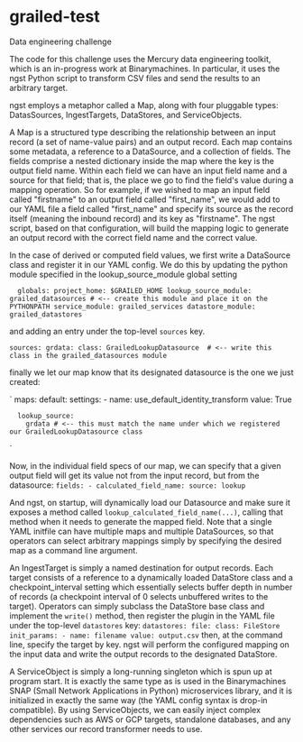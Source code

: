 # grailed-test
Data engineering challenge

The code for this challenge uses the Mercury data engineering toolkit, which is an in-progress work at Binarymachines. In particular,
it uses the ngst Python script to transform CSV files and send the results to an arbitrary target.


ngst employs a metaphor called a Map, along with four pluggable types: DatasSources, IngestTargets, DataStores, and ServiceObjects.

A Map is a structured type describing the relationship between an input record (a set of name-value pairs) and an output record.
Each map contains some metadata, a reference to a DataSource, and a collection of fields. The fields comprise a nested dictionary inside
the map where the key is the output field name. Within each field we can have an input field name and a source for that field; that is,
the place we go to find the field's value during a mapping operation. So for example, if we wished to map an input field called "firstname"
to an output field called "first_name", we would add to our YAML file a field called "first_name" and specify its source as 
the record itself (meaning the inbound record) and its key as "firstname". The ngst script, based on that configuration, will build
the mapping logic to generate an output record with the correct field name and the correct value.

In the case of derived or computed field values, we first write a DataSource class and register it in our YAML config. 
We do this by updating the python module specified in the lookup_source_module global setting 


`  globals:
    project_home: $GRAILED_HOME
    lookup_source_module: grailed_datasources # <-- create this module and place it on the PYTHONPATH
    service_module: grailed_services
    datastore_module: grailed_datastores`


and adding an entry under the top-level `sources` key.

`
  sources:
    grdata:
      class: GrailedLookupDatasource  # <-- write this class in the grailed_datasources module 
`

finally we let our map know that its designated datasource is the one we just created:

`
  maps:
    default:
      settings:
          - name: use_default_identity_transform
            value: True

      lookup_source: 
        grdata # <-- this must match the name under which we registered our GrailedLookupDatasource class
`   
      
 Now, in the individual field specs of our map, we can specify that a given output field will get its value not from the
 input record, but from the datasource:
`
  fields:
      - calculated_field_name:
        source: lookup
`     
      
 And ngst, on startup, will dynamically load our Datasource and make sure it exposes a method called 
 `lookup_calculated_field_name(...)`, calling that method when it needs to generate the mapped field. Note that a single YAML initfile
 can have multiple maps and multiple DataSources, so that operators can select arbitrary mappings simply by specifying the desired map
 as a command line argument.
 
 An IngestTarget is simply a named destination for output records. Each target consists of a reference to a dynamically loaded DataStore
 class and a checkpoint_interval setting which essentially selects buffer depth in number of records (a checkpoint interval of 0 selects unbuffered writes to the target). Operators can simply subclass the DataStore base class and implement the `write()` method, then register the plugin
 in the YAML file under the top-level `datastores` key:
 `
   datastores:
      file:
          class: FileStore
          init_params:
                  - name: filename
                    value: output.csv
`
then, at the command line, specify the target by key. ngst will perform the configured mapping on the input data and write the output
records to the designated DataStore.


A ServiceObject is simply a long-running singleton which is spun up at program start. It is exactly the same type as is used in the 
Binarymachines SNAP (Small Network Applications in Python) microservices library, and it is initialized in exactly the same way
(the YAML config syntax is drop-in compatible).
By using ServiceObjects, we can easily inject complex dependencies such as AWS or GCP targets, standalone databases, and any other
services our record transformer needs to use. 

 
 
 
 
 
 
 
 
 
      
